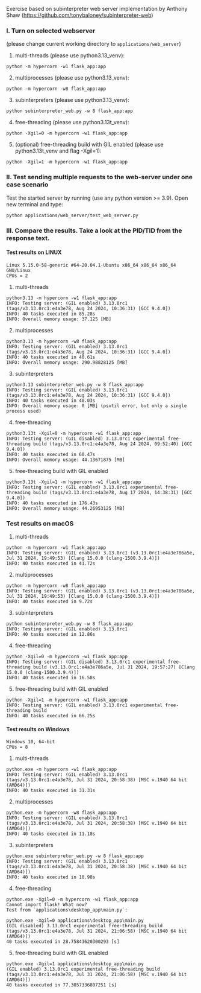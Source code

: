Exercise based on subinterpreter web server implementation by Anthony Shaw
(https://github.com/tonybaloney/subinterpreter-web)

### I. Turn on selected webserver

(please change current working directory to `applications/web_server`)

1. multi-threads (please use python3.13_venv):
```
python -m hypercorn -w1 flask_app:app
```
2. multiprocesses (please use python3.13_venv):
```
python -m hypercorn -w8 flask_app:app
```
3. subinterpreters (please use python3.13_venv):
```
python subinterpreter_web.py -w 8 flask_app:app
```
4. free-threading (please use python3.13t_venv):
```
python -Xgil=0 -m hypercorn -w1 flask_app:app
```
5. (optional) free-threading build with GIL enabled (please use python3.13t_venv and flag -Xgil=1):  
```
python -Xgil=1 -m hypercorn -w1 flask_app:app
```

### II. Test sending multiple requests to the web-server under one case scenario

Test the started server by running (use any python version >= 3.9). Open new terminal and type:
```
python applications/web_server/test_web_server.py
```

### III. Compare the results. Take a look at the PID/TID from the response text.

#### Test results on LINUX
```
Linux 5.15.0-58-generic #64~20.04.1-Ubuntu x86_64 x86_64 x86_64 GNU/Linux  
CPUs = 2
```
1. multi-threads
```
python3.13 -m hypercorn -w1 flask_app:app
INFO: Testing server: (GIL enabled) 3.13.0rc1 (tags/v3.13.0rc1:e4a3e78, Aug 24 2024, 10:36:31) [GCC 9.4.0])
INFO: 40 tasks executed in 85.28s
INFO: Overall memory usage: 37.125 [MB]
```
2. multiprocesses
```
python3.13 -m hypercorn -w8 flask_app:app
INFO: Testing server: (GIL enabled) 3.13.0rc1 (tags/v3.13.0rc1:e4a3e78, Aug 24 2024, 10:36:31) [GCC 9.4.0])
INFO: 40 tasks executed in 40.61s
INFO: Overall memory usage: 290.98828125 [MB]
```
3. subinterpreters
```
python3.13 subinterpreter_web.py -w 8 flask_app:app
INFO: Testing server: (GIL enabled) 3.13.0rc1 (tags/v3.13.0rc1:e4a3e78, Aug 24 2024, 10:36:31) [GCC 9.4.0])
INFO: 40 tasks executed in 40.03s
INFO: Overall memory usage: 0 [MB] (psutil error, but only a single process used)
```
4. free-threading
```
python3.13t -Xgil=0 -m hypercorn -w1 flask_app:app
INFO: Testing server: (GIL disabled) 3.13.0rc1 experimental free-threading build (tags/v3.13.0rc1:e4a3e78, Aug 24 2024, 09:52:40) [GCC 9.4.0])
INFO: 40 tasks executed in 60.47s
INFO: Overall memory usage: 44.13671875 [MB]
```
5. free-threading build with GIL enabled
```
python3.13t -Xgil=1 -m hypercorn -w1 flask_app:app
INFO: Testing server: (GIL enabled) 3.13.0rc1 experimental free-threading build (tags/v3.13.0rc1:e4a3e78, Aug 17 2024, 14:38:31) [GCC 9.4.0])
INFO: 40 tasks executed in 176.43s
INFO: Overall memory usage: 44.26953125 [MB]
```

### Test results on macOS

1. multi-threads
```
python -m hypercorn -w1 flask_app:app
INFO: Testing server: (GIL enabled) 3.13.0rc1 (v3.13.0rc1:e4a3e786a5e, Jul 31 2024, 19:49:53) [Clang 15.0.0 (clang-1500.3.9.4)]) 
INFO: 40 tasks executed in 41.72s
```
2. multiprocesses
```
python -m hypercorn -w8 flask_app:app
INFO: Testing server: (GIL enabled) 3.13.0rc1 (v3.13.0rc1:e4a3e786a5e, Jul 31 2024, 19:49:53) [Clang 15.0.0 (clang-1500.3.9.4)])
INFO: 40 tasks executed in 9.72s
```
3. subinterpreters 
```
python subinterpreter_web.py -w 8 flask_app:app
INFO: Testing server: (GIL enabled) 3.13.0rc1 
INFO: 40 tasks executed in 12.86s
```
4. free-threading
```
python -Xgil=0 -m hypercorn -w1 flask_app:app 
INFO: Testing server: (GIL disabled) 3.13.0rc1 experimental free-threading build (v3.13.0rc1:e4a3e786a5e, Jul 31 2024, 19:57:27) [Clang 15.0.0 (clang-1500.3.9.4)])
INFO: 40 tasks executed in 16.58s
```
5. free-threading build with GIL enabled
```
python -Xgil=1 -m hypercorn -w1 flask_app:app
INFO: Testing server: (GIL enabled) 3.13.0rc1 experimental free-threading build 
INFO: 40 tasks executed in 66.25s
```

#### Test results on Windows
```
Windows 10, 64-bit  
CPUs = 8
```
1. multi-threads
```
python.exe -m hypercorn -w1 flask_app:app
INFO: Testing server: (GIL enabled) 3.13.0rc1 (tags/v3.13.0rc1:e4a3e78, Jul 31 2024, 20:58:38) [MSC v.1940 64 bit (AMD64)])
INFO: 40 tasks executed in 31.31s
```
2. multiprocesses
```
python.exe -m hypercorn -w8 flask_app:app
INFO: Testing server: (GIL enabled) 3.13.0rc1 (tags/v3.13.0rc1:e4a3e78, Jul 31 2024, 20:58:38) [MSC v.1940 64 bit (AMD64)])
INFO: 40 tasks executed in 11.18s
```
3. subinterpreters
```
python.exe subinterpreter_web.py -w 8 flask_app:app
INFO: Testing server: (GIL enabled) 3.13.0rc1 (tags/v3.13.0rc1:e4a3e78, Jul 31 2024, 20:58:38) [MSC v.1940 64 bit (AMD64)])
INFO: 40 tasks executed in 10.98s
```
4. free-threading
```
python.exe -Xgil=0 -m hypercorn -w1 flask_app:app
Cannot import flask! What now?
Test from `applications\desktop_app\main.py`:

python.exe -Xgil=0 applications\desktop_app\main.py
(GIL disabled) 3.13.0rc1 experimental free-threading build (tags/v3.13.0rc1:e4a3e78, Jul 31 2024, 21:06:58) [MSC v.1940 64 bit (AMD64)])
40 tasks executed in 28.75843620300293 [s]
```
5. free-threading build with GIL enabled
```
python.exe -Xgil=1 applications\desktop_app\main.py
(GIL enabled) 3.13.0rc1 experimental free-threading build (tags/v3.13.0rc1:e4a3e78, Jul 31 2024, 21:06:58) [MSC v.1940 64 bit (AMD64)])
40 tasks executed in 77.3057336807251 [s]
```
